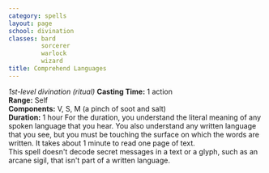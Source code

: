 ```yaml
---
category: spells
layout: page
school: divination
classes: bard
         sorcerer
         warlock
         wizard
title: Comprehend Languages 
---
```

_1st-level divination (ritual)_ 
**Casting Time:** 1 action    
**Range:** Self    
**Components:** V, S, M (a pinch of soot and salt)    
**Duration:** 1 hour 
For the duration, you understand the literal meaning of any spoken language that you hear. You also understand any written language that you see, but you must be touching the surface on which the words are written. It takes about 1 minute to read one page of text.    
This spell doesn't decode secret messages in a text or a glyph, such as an arcane sigil, that isn't part of a written language. 